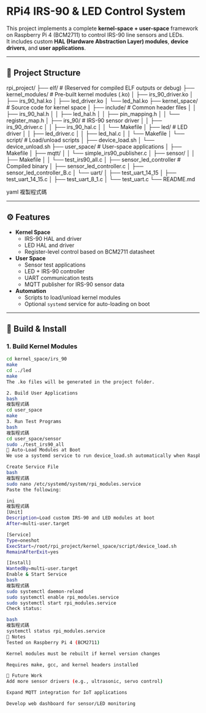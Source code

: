 # RPi4 IRS-90 & LED Control System

This project implements a complete **kernel-space + user-space** framework on Raspberry Pi 4 (BCM2711) to control IRS-90 line sensors and LEDs.  
It includes custom **HAL (Hardware Abstraction Layer) modules**, **device drivers**, and **user applications**.  

---

## 📂 Project Structure

rpi_project/
├── elf/ # (Reserved for compiled ELF outputs or debug)
├── kernel_modules/ # Pre-built kernel modules (.ko)
│ ├── irs_90_driver.ko
│ ├── irs_90_hal.ko
│ ├── led_driver.ko
│ └── led_hal.ko
├── kernel_space/ # Source code for kernel space
│ ├── include/ # Common header files
│ │ ├── irs_90_hal.h
│ │ ├── led_hal.h
│ │ ├── pin_mapping.h
│ │ └── register_map.h
│ ├── irs_90/ # IRS-90 sensor driver
│ │ ├── irs_90_driver.c
│ │ ├── irs_90_hal.c
│ │ └── Makefile
│ ├── led/ # LED driver
│ │ ├── led_driver.c
│ │ ├── led_hal.c
│ │ └── Makefile
│ └── script/ # Load/unload scripts
│ ├── device_load.sh
│ └── device_unload.sh
├── user_space/ # User-space applications
│ ├── Makefile
│ ├── mqtt/
│ │ └── simple_irs90_publisher.c
│ ├── sensor/
│ │ ├── Makefile
│ │ └── test_irs90_all.c
│ ├── sensor_led_controller # Compiled binary
│ ├── sensor_led_controller.c
│ ├── sensor_led_controller_B.c
│ └── uart/
│ ├── test_uart_14_15
│ ├── test_uart_14_15.c
│ ├── test_uart_8_1.c
│ └── test_uart.c
└── README.md

yaml
複製程式碼

---

## ⚙️ Features

- **Kernel Space**
  - IRS-90 HAL and driver
  - LED HAL and driver
  - Register-level control based on BCM2711 datasheet
- **User Space**
  - Sensor test applications
  - LED + IRS-90 controller
  - UART communication tests
  - MQTT publisher for IRS-90 sensor data
- **Automation**
  - Scripts to load/unload kernel modules
  - Optional `systemd` service for auto-loading on boot

---

## 🔨 Build & Install

### 1. Build Kernel Modules
```bash
cd kernel_space/irs_90
make
cd ../led
make
The .ko files will be generated in the project folder.

2. Build User Applications
bash
複製程式碼
cd user_space
make
3. Run Test Programs
bash
複製程式碼
cd user_space/sensor
sudo ./test_irs90_all
🚀 Auto-Load Modules at Boot
We use a systemd service to run device_load.sh automatically when Raspberry Pi boots.

Create Service File
bash
複製程式碼
sudo nano /etc/systemd/system/rpi_modules.service
Paste the following:

ini
複製程式碼
[Unit]
Description=Load custom IRS-90 and LED modules at boot
After=multi-user.target

[Service]
Type=oneshot
ExecStart=/root/rpi_project/kernel_space/script/device_load.sh
RemainAfterExit=yes

[Install]
WantedBy=multi-user.target
Enable & Start Service
bash
複製程式碼
sudo systemctl daemon-reload
sudo systemctl enable rpi_modules.service
sudo systemctl start rpi_modules.service
Check status:

bash
複製程式碼
systemctl status rpi_modules.service
📝 Notes
Tested on Raspberry Pi 4 (BCM2711)

Kernel modules must be rebuilt if kernel version changes

Requires make, gcc, and kernel headers installed

📌 Future Work
Add more sensor drivers (e.g., ultrasonic, servo control)

Expand MQTT integration for IoT applications

Develop web dashboard for sensor/LED monitoring
